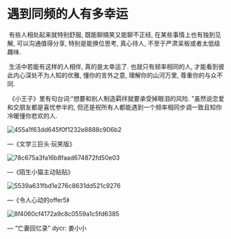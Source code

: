 # 遇到同频的人有多幸运

​	有些人相处起来就特别舒服, 既能聊搞笑又能聊不正经, 在某些事情上也有独到见解, 可以沟通值得分享, 特别是能换位思考, 真心待人, 不至于严肃呆板或者太低级趣味. 

​	生活中若能有这样的人相伴, 真的是太幸运了. 也就只有频率相同的人, 才能看到彼此内心深处不为人知的优雅, 懂你的言外之意, 理解你的山河万里, 尊重你的与众不同. 

​	《小王子》里有句台词:“想要和别人制造羁绊就要承受掉眼泪的风险. ”虽然说恋爱和交朋友都是喜忧参半的, 但还是祝所有人都能遇到一个频率相同步调一致且知你冷暖懂你悲欢的人. 

![455a1f63dd645f0f1232e8888c906b2](https://gitee.com/yixin-oss/blogImage/raw/master/455a1f63dd645f0f1232e8888c906b2.png)

—《文学三巨头·玩笑版》

![78c675a3fa16b8faad674872fd50e03](https://gitee.com/yixin-oss/blogImage/raw/master/78c675a3fa16b8faad674872fd50e03.jpg)

—《陌生小猫主动贴贴》

![5539a631fbd1e276c8631dd521c9276](https://gitee.com/yixin-oss/blogImage/raw/master/5539a631fbd1e276c8631dd521c9276.jpg)

—《令人心动的offer5》

![8f4060cf4172a9c8c0559a1c5fd6385](https://gitee.com/yixin-oss/blogImage/raw/master/8f4060cf4172a9c8c0559a1c5fd6385.jpg)

— “亡妻回忆录”  dycr: 姜小小